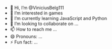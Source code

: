 - 👋 Hi, I’m @ViniciusBelg111
- 👀 I’m interested in games
- 🌱 I’m currently learning JavaScript and Python
- 💞️ I’m looking to collaborate on ...
- 📫 How to reach me ...
- 😄 Pronouns: ...
- ⚡ Fun fact: ...

<!---
ViniciusBelg111/ViniciusBelg111 is a ✨ special ✨ repository because its `README.md` (this file) appears on your GitHub profile.
You can click the Preview link to take a look at your changes.
--->
